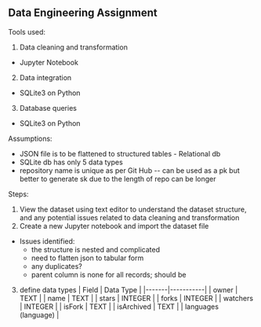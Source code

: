 ## Data Engineering Assignment

Tools used:

1. Data cleaning and transformation

- Jupyter Notebook

2. Data integration

- SQLite3 on Python

3. Database queries

- SQLite3 on Python

Assumptions:

- JSON file is to be flattened to structured tables - Relational db
- SQLite db has only 5 data types
- repository name is unique as per Git Hub -- can be used as a pk but better to generate sk due to the length of repo can be longer

Steps:

1. View the dataset using text editor to understand the dataset structure, and any potential issues related to data cleaning and transformation
2. Create a new Jupyter notebook and import the dataset file

- Issues identified:
  - the structure is nested and complicated
  - need to flatten json to tabular form
  - any duplicates?
  - parent column is none for all records; should be

3. define data types
   | Field | Data Type |
   |-------|-----------|
   | owner | TEXT |
   | name | TEXT |
   | stars | INTEGER |
   | forks | INTEGER |
   | watchers | INTEGER |
   | isFork | TEXT |
   | isArchived | TEXT |
   | languages (language) |
